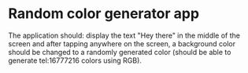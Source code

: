 # Random color generator app

The application should: display the text "Hey there" in the middle of the screen and after tapping
anywhere on the screen, a background color should be changed to a randomly generated color (should
be able to generate tel:16777216 colors using RGB). 